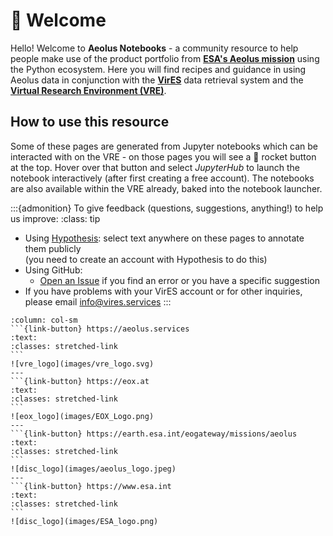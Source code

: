 
# 👋 Welcome

Hello! Welcome to **Aeolus Notebooks** - a community resource to help people make use of the product portfolio from [**ESA's Aeolus mission**](https://earth.esa.int/eogateway/missions/aeolus) using the Python ecosystem. Here you will find recipes and guidance in using Aeolus data in conjunction with the [**VirES**](https://aeolus.services) data retrieval system and the [**Virtual Research Environment (VRE)**](https://vre.aeolus.services).


## How to use this resource

Some of these pages are generated from Jupyter notebooks which can be interacted with on the VRE - on those pages you will see a 🚀 rocket button at the top. Hover over that button and select *JupyterHub* to launch the notebook interactively (after first creating a free account). The notebooks are also available within the VRE already, baked into the notebook launcher.

:::{admonition} To give feedback (questions, suggestions, anything!) to help us improve:
:class: tip
- Using [Hypothesis](https://web.hypothes.is/): select text anywhere on these pages to annotate them publicly  
  (you need to create an account with Hypothesis to do this)
- Using GitHub:
    - [Open an Issue](https://github.com/ESA-VirES/Aeolus-notebooks/issues/) if you find an error or you have a specific suggestion
- If you have problems with your VirES account or for other inquiries, please email [info@vires.services](mailto:info@vires.services)
:::

<!-- https://jupyterbook.org/content/content-blocks.html#panels -->
````{panels}
:column: col-sm
```{link-button} https://aeolus.services
:text: 
:classes: stretched-link
```
![vre_logo](images/vre_logo.svg)
---
```{link-button} https://eox.at
:text: 
:classes: stretched-link
```
![eox_logo](images/EOX_Logo.png)
---
```{link-button} https://earth.esa.int/eogateway/missions/aeolus
:text: 
:classes: stretched-link
```
![disc_logo](images/aeolus_logo.jpeg)
---
```{link-button} https://www.esa.int
:text: 
:classes: stretched-link
```
![disc_logo](images/ESA_logo.png)
````